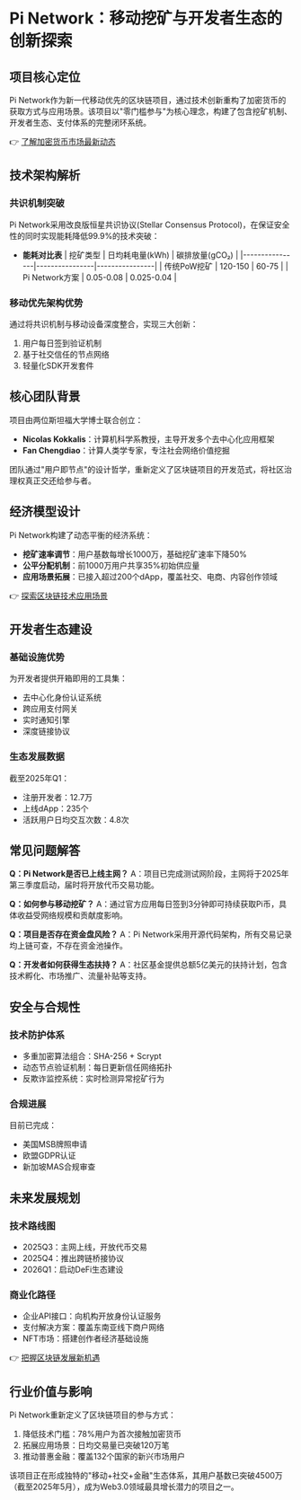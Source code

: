 # Pi Network：移动挖矿与开发者生态的创新探索

## 项目核心定位
Pi Network作为新一代移动优先的区块链项目，通过技术创新重构了加密货币的获取方式与应用场景。该项目以"零门槛参与"为核心理念，构建了包含挖矿机制、开发者生态、支付体系的完整闭环系统。

👉 [了解加密货币市场最新动态](https://bit.ly/okx_welcome)

## 技术架构解析

### 共识机制突破
Pi Network采用改良版恒星共识协议(Stellar Consensus Protocol)，在保证安全性的同时实现能耗降低99.9%的技术突破：
- **能耗对比表**
  | 挖矿类型       | 日均耗电量(kWh) | 碳排放量(gCO₂) |
  |----------------|----------------|----------------|
  | 传统PoW挖矿    | 120-150        | 60-75          |
  | Pi Network方案 | 0.05-0.08      | 0.025-0.04     |

### 移动优先架构优势
通过将共识机制与移动设备深度整合，实现三大创新：
1. 用户每日签到验证机制
2. 基于社交信任的节点网络
3. 轻量化SDK开发套件

## 核心团队背景
项目由两位斯坦福大学博士联合创立：
- **Nicolas Kokkalis**：计算机科学系教授，主导开发多个去中心化应用框架
- **Fan Chengdiao**：计算人类学专家，专注社会网络价值挖掘

团队通过"用户即节点"的设计哲学，重新定义了区块链项目的开发范式，将社区治理权真正交还给参与者。

## 经济模型设计
Pi Network构建了动态平衡的经济系统：
- **挖矿速率调节**：用户基数每增长1000万，基础挖矿速率下降50%
- **公平分配机制**：前1000万用户共享35%初始供应量
- **应用场景拓展**：已接入超过200个dApp，覆盖社交、电商、内容创作领域

👉 [探索区块链技术应用场景](https://bit.ly/okx_welcome)

## 开发者生态建设

### 基础设施优势
为开发者提供开箱即用的工具集：
- 去中心化身份认证系统
- 跨应用支付网关
- 实时通知引擎
- 深度链接协议

### 生态发展数据
截至2025年Q1：
- 注册开发者：12.7万
- 上线dApp：235个
- 活跃用户日均交互次数：4.8次

## 常见问题解答

**Q：Pi Network是否已上线主网？**
A：项目已完成测试网阶段，主网将于2025年第三季度启动，届时将开放代币交易功能。

**Q：如何参与移动挖矿？**
A：通过官方应用每日签到3分钟即可持续获取Pi币，具体收益受网络规模和贡献度影响。

**Q：项目是否存在资金盘风险？**
A：Pi Network采用开源代码架构，所有交易记录均上链可查，不存在资金池操作。

**Q：开发者如何获得生态扶持？**
A：社区基金提供总额5亿美元的扶持计划，包含技术孵化、市场推广、流量补贴等支持。

## 安全与合规性

### 技术防护体系
- 多重加密算法组合：SHA-256 + Scrypt
- 动态节点验证机制：每日更新信任网络拓扑
- 反欺诈监控系统：实时检测异常挖矿行为

### 合规进展
目前已完成：
- 美国MSB牌照申请
- 欧盟GDPR认证
- 新加坡MAS合规审查

## 未来发展规划

### 技术路线图
- 2025Q3：主网上线，开放代币交易
- 2025Q4：推出跨链桥接协议
- 2026Q1：启动DeFi生态建设

### 商业化路径
- 企业API接口：向机构开放身份认证服务
- 支付解决方案：覆盖东南亚线下商户网络
- NFT市场：搭建创作者经济基础设施

👉 [把握区块链发展新机遇](https://bit.ly/okx_welcome)

## 行业价值与影响
Pi Network重新定义了区块链项目的参与方式：
1. 降低技术门槛：78%用户为首次接触加密货币
2. 拓展应用场景：日均交易量已突破120万笔
3. 推动普惠金融：覆盖132个国家的新兴市场用户

该项目正在形成独特的"移动+社交+金融"生态体系，其用户基数已突破4500万（截至2025年5月），成为Web3.0领域最具增长潜力的项目之一。
